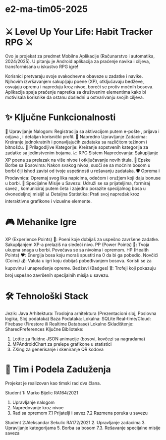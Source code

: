 # e2-ma-tim05-2025
# ⚔️ Level Up Your Life: Habit Tracker RPG ⚔️
Ovo je projekat za predmet Mobilne Aplikacije (Računarstvo i automatika, 2024/2025). U pitanju je Android aplikacija za praćenje navika i ciljeva, transformisana u iskustvo RPG igre! 

Korisnici pretvaraju svoje svakodnevne obaveze u zadatke i navike. Njihovim izvršavanjem sakupljaju poene (XP), otključavaju bedževe, osvajaju opremu i napreduju kroz nivoe, boreći se protiv moćnih bosova. Aplikacija spaja praćenje napretka sa društvenim elementima kako bi motivisala korisnike da ostanu dosledni u ostvarivanju svojih ciljeva. 

# ✨ Ključne Funkcionalnosti
📇 Upravljanje Nalogom: Registracija sa aktivacijom putem e-pošte , prijava i odjava , i detaljan korisnički profil. 
📝 Napredno Upravljanje Zadacima: Kreiranje jednokratnih i ponavljajućih zadataka sa različitom težinom i bitnošću. 
🎨 Prilagodljive Kategorije: Kreiranje sopstvenih kategorija za zadatke sa jedinstvenim bojama. 
📈 RPG Sistem Napredovanja: Sakupljanje XP poena za prelazak na više nivoe i otključavanje novih titula. 
👹 Epske Borbe sa Bosovima: Nakon svakog nivoa, suoči se sa moćnim bosom u borbi čiji ishod zavisi od tvoje uspešnosti u rešavanju zadataka. 
🛡️ Oprema i Prodavnica: Opremaj svog lika napicima, odećom i oružjem koji daju bonuse u borbi. 
🤝 Specijalne Misije u Savezu: Udruži se sa prijateljima, formiraj savez , komuniciraj putem četa i zajedno porazite specijalnog bosa u dvonedeljnoj misiji! 
📊 Detaljna Statistika: Prati svoj napredak kroz interaktivne grafikone i vizuelne elemente. 

# 🎮 Mehanike Igre
XP (Experience Points) 🌟: Poeni koje dobijaš za uspešno završene zadatke. Sakupljanjem XP-a prelaziš na sledeći nivo. 
PP (Power Points) 💪: Tvoja ukupna snaga u borbi. Povećava se sa nivoima i opremom. 
HP (Health Points) ❤️: Energija bosa koju moraš spustiti na 0 da bi ga pobedio. 
Novčići (Coins) 💰: Valuta u igri koju dobijaš pobeđivanjem bosova. Koristi se za kupovinu i unapređenje opreme. 
Bedževi (Badges) 🎖️: Trofeji koji pokazuju broj uspešno završenih specijalnih misija u savezu. 

# 🛠️ Tehnološki Stack
Jezik: Java 
Arhitektura: Troslojna arhitektura (Prezentacioni sloj, Poslovna logika, Sloj podataka) 
Baza Podataka:
Lokalna: SQLite 
Real-time/Cloud: Firebase (Firestore ili Realtime Database) 
Lokalno Skladištenje: SharedPreferences 
Ključne Biblioteke:
1. Lottie za fluidne JSON animacije (bosovi, kovčezi sa nagradama) 
2. MPAndroidChart za prelepe grafikone u statistici 
3. ZXing za generisanje i skeniranje QR kodova 

# 👥 Tim i Podela Zaduženja
Projekat je realizovan kao timski rad dva člana. 

Student 1: Marko Bijelic RA164/2021
1. Upravljanje nalogom 
4. Napredovanje kroz nivoe 
6. Rad sa opremom 
7.1 Prijatelji i savez 
7.2 Razmena poruka u savezu 

Student 2:Aleksandar Sekulic RA172/2021
2. Upravljanje zadacima 
3. Upravljanje kategorijama 
5. Borba sa bosom 
7.3. Rešavanje specijalne misije saveza 
